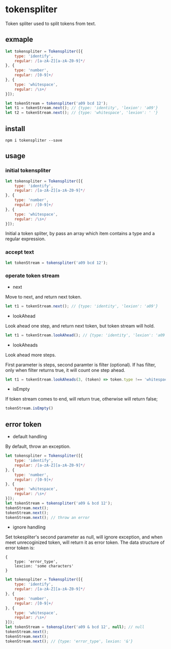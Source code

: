 # tokenspliter

Token spliter used to split tokens from text.

## exmaple

```js
let tokenspliter = Tokenspliter([{
    type: 'identify',
    regular: /[a-zA-Z][a-zA-Z0-9]*/
}, {
    type: 'number',
    regular: /[0-9]+/
}, {
    type: 'whitespace',
    regular: /\s+/
}]);

let tokenStream = tokenspliter('a09 bcd 12');
let t1 = tokenStream.next(); // {type: 'identity', 'lexion': 'a09'}
let t2 = tokenStream.next(); // {type: 'whitespace', 'lexion': ' '}
```

## install

`npm i tokenspliter --save`

## usage

### initial tokenspliter

```js
let tokenspliter = Tokenspliter([{
    type: 'identify',
    regular: /[a-zA-Z][a-zA-Z0-9]*/
}, {
    type: 'number',
    regular: /[0-9]+/
}, {
    type: 'whitespace',
    regular: /\s+/
}]);
```

Initial a token spliter, by pass an array which item contains a type and a regular expression.

### accept text

```js
let tokenStream = tokenspliter('a09 bcd 12');
```

### operate token stream

- next

Move to next, and return next token.

```js
let t1 = tokenStream.next(); // {type: 'identity', 'lexion': 'a09'}
```

- lookAhead

Look ahead one step, and return next token, but token stream will hold.

```js
let t1 = tokenStream.lookAhead(); // {type: 'identity', 'lexion': 'a09'}
```

- lookAheads

Look ahead more steps.

First parameter is steps, second paramter is filter (optional). If has filter, only when filter returns true, it will count one step ahead.

```js
let t1 = tokenStream.lookAheads(3, (token) => token.type !== 'whitespace');
```

- isEmpty

If token stream comes to end, will return true, otherwise will return false;

```js
tokenStream.isEmpty()
```

## error token

- default handling

By default, throw an exception.

```js
let tokenspliter = Tokenspliter([{
    type: 'identify',
    regular: /[a-zA-Z][a-zA-Z0-9]*/
}, {
    type: 'number',
    regular: /[0-9]+/
}, {
    type: 'whitespace',
    regular: /\s+/
}]);
let tokenStream = tokenspliter('a09 & bcd 12');
tokenStream.next();
tokenStream.next();
tokenStream.next(); // throw an error
```

- ignore handling

Set tokespliter's second parameter as null, will ignore exception, and when meet unrecoginized token, will return it as error token. The data structure of error token is:

```
{
    type: 'error_type',
    lexcion: 'some characters'
}
```

```js
let tokenspliter = Tokenspliter([{
    type: 'identify',
    regular: /[a-zA-Z][a-zA-Z0-9]*/
}, {
    type: 'number',
    regular: /[0-9]+/
}, {
    type: 'whitespace',
    regular: /\s+/
}]);
let tokenStream = tokenspliter('a09 & bcd 12', null); // null
tokenStream.next();
tokenStream.next();
tokenStream.next(); // {type: 'error_type', lexion: '&'}
```
